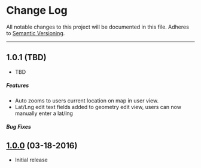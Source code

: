 # Change Log
All notable changes to this project will be documented in this file.
Adheres to [Semantic Versioning](http://semver.org/).

---
## 1.0.1 (TBD)

* TBD
##### Features
* Auto zooms to users current location on map in user view.
* Lat/Lng edit text fields added to geometry edit view, users can now manually enter a lat/lng

##### Bug Fixes

## [1.0.0](https://github.com/ngageoint/mage-ios/releases/tag/1.0.0) (03-18-2016)

* Initial release
